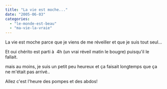 ```yaml
---
title: "La vie est moche..."
date: "2005-06-03"
categories: 
  - "le-monde-est-beau"
  - "ma-vie-la-vraie"
---
```


La vie est moche parce que je viens de me réveiller et que je suis tout seul...

Et oui chérito est parti à  4h (un vrai réveil matin le bougre) puisqu'il le fallait.

mais au moins, je suis un petit peu heureux et ça faisait longtemps que ça ne m'était pas arrivé..

Allez c'est l'heure des pompes et des abdos!
